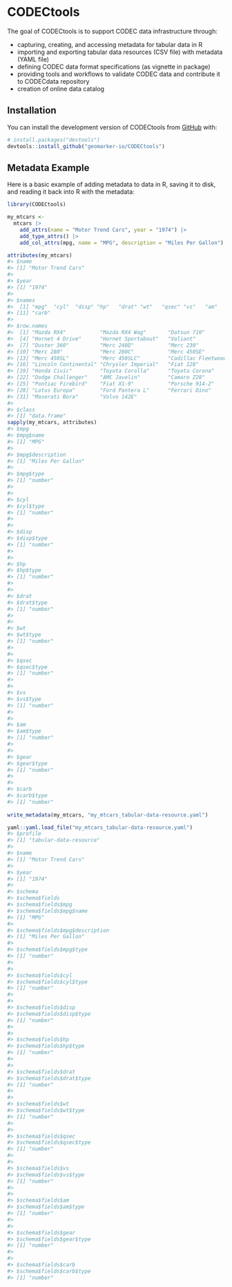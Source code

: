 
<!-- README.md is generated from README.Rmd. Please edit that file -->

# CODECtools

<!-- badges: start -->
<!-- badges: end -->

The goal of CODECtools is to support CODEC data infrastructure through:

-   capturing, creating, and accessing metadata for tabular data in R
-   importing and exporting tabular data resources (CSV file) with
    metadata (YAML file)
-   defining CODEC data format specifications (as vignette in package)
-   providing tools and workflows to validate CODEC data and contribute
    it to CODECdata repository
-   creation of online data catalog

## Installation

You can install the development version of CODECtools from
[GitHub](https://github.com/) with:

``` r
# install.packages("devtools")
devtools::install_github("geomarker-io/CODECtools")
```

## Metadata Example

Here is a basic example of adding metadata to data in R, saving it to
disk, and reading it back into R with the metadata:

``` r
library(CODECtools)

my_mtcars <-
  mtcars |>
    add_attrs(name = "Motor Trend Cars", year = "1974") |>
    add_type_attrs() |>
    add_col_attrs(mpg, name = "MPG", description = "Miles Per Gallon")

attributes(my_mtcars)
#> $name
#> [1] "Motor Trend Cars"
#> 
#> $year
#> [1] "1974"
#> 
#> $names
#>  [1] "mpg"  "cyl"  "disp" "hp"   "drat" "wt"   "qsec" "vs"   "am"   "gear"
#> [11] "carb"
#> 
#> $row.names
#>  [1] "Mazda RX4"           "Mazda RX4 Wag"       "Datsun 710"         
#>  [4] "Hornet 4 Drive"      "Hornet Sportabout"   "Valiant"            
#>  [7] "Duster 360"          "Merc 240D"           "Merc 230"           
#> [10] "Merc 280"            "Merc 280C"           "Merc 450SE"         
#> [13] "Merc 450SL"          "Merc 450SLC"         "Cadillac Fleetwood" 
#> [16] "Lincoln Continental" "Chrysler Imperial"   "Fiat 128"           
#> [19] "Honda Civic"         "Toyota Corolla"      "Toyota Corona"      
#> [22] "Dodge Challenger"    "AMC Javelin"         "Camaro Z28"         
#> [25] "Pontiac Firebird"    "Fiat X1-9"           "Porsche 914-2"      
#> [28] "Lotus Europa"        "Ford Pantera L"      "Ferrari Dino"       
#> [31] "Maserati Bora"       "Volvo 142E"         
#> 
#> $class
#> [1] "data.frame"
sapply(my_mtcars, attributes)
#> $mpg
#> $mpg$name
#> [1] "MPG"
#> 
#> $mpg$description
#> [1] "Miles Per Gallon"
#> 
#> $mpg$type
#> [1] "number"
#> 
#> 
#> $cyl
#> $cyl$type
#> [1] "number"
#> 
#> 
#> $disp
#> $disp$type
#> [1] "number"
#> 
#> 
#> $hp
#> $hp$type
#> [1] "number"
#> 
#> 
#> $drat
#> $drat$type
#> [1] "number"
#> 
#> 
#> $wt
#> $wt$type
#> [1] "number"
#> 
#> 
#> $qsec
#> $qsec$type
#> [1] "number"
#> 
#> 
#> $vs
#> $vs$type
#> [1] "number"
#> 
#> 
#> $am
#> $am$type
#> [1] "number"
#> 
#> 
#> $gear
#> $gear$type
#> [1] "number"
#> 
#> 
#> $carb
#> $carb$type
#> [1] "number"
    
write_metadata(my_mtcars, "my_mtcars_tabular-data-resource.yaml")

yaml::yaml.load_file("my_mtcars_tabular-data-resource.yaml")
#> $profile
#> [1] "tabular-data-resource"
#> 
#> $name
#> [1] "Motor Trend Cars"
#> 
#> $year
#> [1] "1974"
#> 
#> $schema
#> $schema$fields
#> $schema$fields$mpg
#> $schema$fields$mpg$name
#> [1] "MPG"
#> 
#> $schema$fields$mpg$description
#> [1] "Miles Per Gallon"
#> 
#> $schema$fields$mpg$type
#> [1] "number"
#> 
#> 
#> $schema$fields$cyl
#> $schema$fields$cyl$type
#> [1] "number"
#> 
#> 
#> $schema$fields$disp
#> $schema$fields$disp$type
#> [1] "number"
#> 
#> 
#> $schema$fields$hp
#> $schema$fields$hp$type
#> [1] "number"
#> 
#> 
#> $schema$fields$drat
#> $schema$fields$drat$type
#> [1] "number"
#> 
#> 
#> $schema$fields$wt
#> $schema$fields$wt$type
#> [1] "number"
#> 
#> 
#> $schema$fields$qsec
#> $schema$fields$qsec$type
#> [1] "number"
#> 
#> 
#> $schema$fields$vs
#> $schema$fields$vs$type
#> [1] "number"
#> 
#> 
#> $schema$fields$am
#> $schema$fields$am$type
#> [1] "number"
#> 
#> 
#> $schema$fields$gear
#> $schema$fields$gear$type
#> [1] "number"
#> 
#> 
#> $schema$fields$carb
#> $schema$fields$carb$type
#> [1] "number"
```
